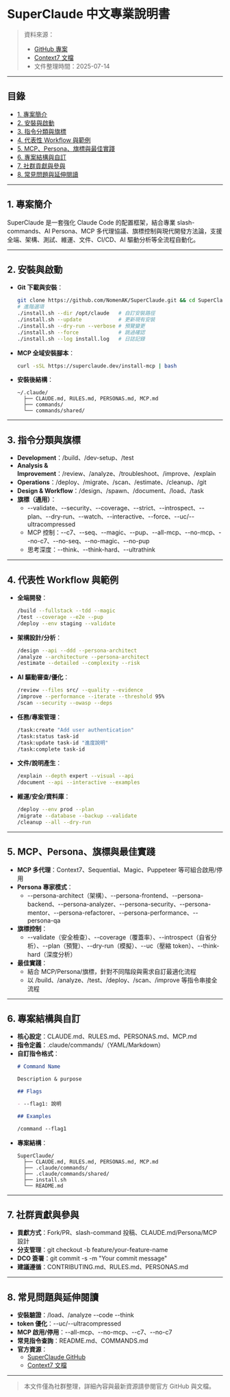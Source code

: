 # SuperClaude 中文專業說明書

> 資料來源：
>
> - [GitHub 專案](https://github.com/NomenAK/SuperClaude)
> - [Context7 文檔](/nomenak/superclaude)
> - 文件整理時間：2025-07-14

---

## 目錄

- [1. 專案簡介](#1-專案簡介)
- [2. 安裝與啟動](#2-安裝與啟動)
- [3. 指令分類與旗標](#3-指令分類與旗標)
- [4. 代表性 Workflow 與範例](#4-代表性-workflow-與範例)
- [5. MCP、Persona、旗標與最佳實踐](#5-mcppersona旗標與最佳實踐)
- [6. 專案結構與自訂](#6-專案結構與自訂)
- [7. 社群貢獻與參與](#7-社群貢獻與參與)
- [8. 常見問題與延伸閱讀](#8-常見問題與延伸閱讀)

---

## 1. 專案簡介

SuperClaude 是一套強化 Claude Code 的配置框架，結合專業 slash-commands、AI Persona、MCP 多代理協議、旗標控制與現代開發方法論，支援全端、架構、測試、維運、文件、CI/CD、AI 驅動分析等全流程自動化。

---

## 2. 安裝與啟動

- **Git 下載與安裝**：
  ```bash
  git clone https://github.com/NomenAK/SuperClaude.git && cd SuperClaude && ./install.sh
  # 進階選項
  ./install.sh --dir /opt/claude   # 自訂安裝路徑
  ./install.sh --update            # 更新現有安裝
  ./install.sh --dry-run --verbose # 預覽變更
  ./install.sh --force             # 跳過確認
  ./install.sh --log install.log   # 日誌記錄
  ```
- **MCP 全域安裝腳本**：
  ```bash
  curl -sSL https://superclaude.dev/install-mcp | bash
  ```
- **安裝後結構**：
  ```
  ~/.claude/
    ├── CLAUDE.md, RULES.md, PERSONAS.md, MCP.md
    ├── commands/
    └── commands/shared/
  ```

---

## 3. 指令分類與旗標

- **Development**：/build、/dev-setup、/test
- **Analysis & Improvement**：/review、/analyze、/troubleshoot、/improve、/explain
- **Operations**：/deploy、/migrate、/scan、/estimate、/cleanup、/git
- **Design & Workflow**：/design、/spawn、/document、/load、/task
- **旗標（通用）**：
  - --validate、--security、--coverage、--strict、--introspect、--plan、--dry-run、--watch、--interactive、--force、--uc/--ultracompressed
  - MCP 控制：--c7、--seq、--magic、--pup、--all-mcp、--no-mcp、--no-c7、--no-seq、--no-magic、--no-pup
  - 思考深度：--think、--think-hard、--ultrathink

---

## 4. 代表性 Workflow 與範例

- **全端開發**：
  ```bash
  /build --fullstack --tdd --magic
  /test --coverage --e2e --pup
  /deploy --env staging --validate
  ```
- **架構設計/分析**：
  ```bash
  /design --api --ddd --persona-architect
  /analyze --architecture --persona-architect
  /estimate --detailed --complexity --risk
  ```
- **AI 驅動審查/優化**：
  ```bash
  /review --files src/ --quality --evidence
  /improve --performance --iterate --threshold 95%
  /scan --security --owasp --deps
  ```
- **任務/專案管理**：
  ```bash
  /task:create "Add user authentication"
  /task:status task-id
  /task:update task-id "進度說明"
  /task:complete task-id
  ```
- **文件/說明產生**：
  ```bash
  /explain --depth expert --visual --api
  /document --api --interactive --examples
  ```
- **維運/安全/資料庫**：
  ```bash
  /deploy --env prod --plan
  /migrate --database --backup --validate
  /cleanup --all --dry-run
  ```

---

## 5. MCP、Persona、旗標與最佳實踐

- **MCP 多代理**：Context7、Sequential、Magic、Puppeteer 等可組合啟用/停用
- **Persona 專家模式**：
  - --persona-architect（架構）、--persona-frontend、--persona-backend、--persona-analyzer、--persona-security、--persona-mentor、--persona-refactorer、--persona-performance、--persona-qa
- **旗標控制**：
  - --validate（安全檢查）、--coverage（覆蓋率）、--introspect（自省分析）、--plan（預覽）、--dry-run（模擬）、--uc（壓縮 token）、--think-hard（深度分析）
- **最佳實踐**：
  - 結合 MCP/Persona/旗標，針對不同階段與需求自訂最適化流程
  - 以 /build、/analyze、/test、/deploy、/scan、/improve 等指令串接全流程

---

## 6. 專案結構與自訂

- **核心設定**：CLAUDE.md、RULES.md、PERSONAS.md、MCP.md
- **指令定義**：.claude/commands/（YAML/Markdown）
- **自訂指令格式**：
  ```markdown
  # Command Name

  Description & purpose

  ## Flags

  - --flag1: 說明

  ## Examples

  /command --flag1
  ```
- **專案結構**：
  ```
  SuperClaude/
    ├── CLAUDE.md, RULES.md, PERSONAS.md, MCP.md
    ├── .claude/commands/
    ├── .claude/commands/shared/
    ├── install.sh
    └── README.md
  ```

---

## 7. 社群貢獻與參與

- **貢獻方式**：Fork/PR、slash-command 投稿、CLAUDE.md/Persona/MCP 設計
- **分支管理**：git checkout -b feature/your-feature-name
- **DCO 簽署**：git commit -s -m "Your commit message"
- **建議遵循**：CONTRIBUTING.md、RULES.md、PERSONAS.md

---

## 8. 常見問題與延伸閱讀

- **安裝驗證**：/load、/analyze --code --think
- **token 優化**：--uc/--ultracompressed
- **MCP 啟用/停用**：--all-mcp、--no-mcp、--c7、--no-c7
- **常見指令查詢**：README.md、COMMANDS.md
- **官方資源**：
  - [SuperClaude GitHub](https://github.com/NomenAK/SuperClaude)
  - [Context7 文檔](/nomenak/superclaude)

---

> 本文件僅為社群整理，詳細內容與最新資源請參閱官方 GitHub 與文檔。
